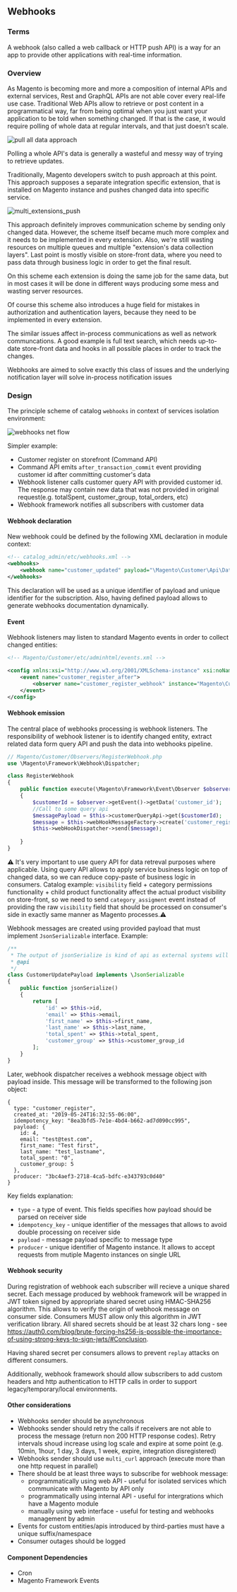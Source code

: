 ## Webhooks

### Terms

A webhook (also called a web callback or HTTP push API) is a way for an app to provide other applications with real-time information.

### Overview
As Magento is becoming more and more a composition of internal APIs and external services, Rest and GraphQL APIs are not able cover every real-life use case. Traditional Web APIs allow to retrieve or post content in a programmatical way, far from being optimal when you just want your application to be told when something changed. If that is the case, it would require polling of whole data at regular intervals, and that just doesn’t scale.

![pull all data approach](img/traditional_pull_all_approach.png)

Polling a whole API's data is generally a wasteful and messy way of trying to retrieve updates.

Traditionally, Magento developers switch to push approach at this point. This approach supposes a separate integration specific extension, that is installed on Magento instance and pushes changed data into specific service.

![multi_extensions_push](img/multi_extension_push.png)

This approach definitely improves communication scheme by sending only changed data. However, the scheme itself became much more complex and it needs to be implemented in every extension. Also, we're still wasting resources on multiple queues and multiple "extension's data collection layers". Last point is mostly visible on store-front data, where you need to pass data through business logic in order to get the final result. 

On this scheme each extension is doing the same job for the same data, but in most cases it will be done in different ways producing some mess and wasting server resources.

Of course this scheme also introduces a huge field for mistakes in authorization and authentication layers, because they need to be implemented in every extension.

The similar issues affect in-process communications as well as network communcations. A good example is full text search, which needs up-to-date store-front data and hooks in all possible places in order to track the changes.

Webhooks are aimed to solve exactly this class of issues and the underlying notification layer will solve in-process notification issues 

### Design

The principle scheme of catalog `webhooks` in context of services isolation environment:

![webhooks net flow](img/webhooks_flow.png)

Simpler example:
* Customer register on storefront (Command API)
* Command API emits `after_transaction_commit` event providing customer id after committing customer's data
* Webhook listener calls customer query API with provided customer id. The response may contain new data that was not provided in original request(e.g. totalSpent, customer_group, total_orders, etc)
* Webhook framework notifies all subscribers with customer data

#### Webhook declaration
New webhook could be defined by the following XML declaration in module context:

```xml
<!-- catalog_admin/etc/webhooks.xml -->
<webhooks>
    <webhook name="customer_updated" payload="\Magento\Customer\Api\Data\CustomerQueryInterface" />
</webhooks>
```
This declaration will be used as a unique identifier of payload and unique identifier for the subscription.
Also, having defined payload allows to generate webhooks documentation dynamically.

#### Event
Webhook listeners may listen to standard Magento events in order to collect changed entities:
```xml
<!-- Magento/Customer/etc/adminhtml/events.xml -->

<config xmlns:xsi="http://www.w3.org/2001/XMLSchema-instance" xsi:noNamespaceSchemaLocation="urn:magento:framework:Event/etc/events.xsd">
    <event name="customer_register_after">
        <observer name="customer_register_webhook" instance="Magento\Customer\Oberservers\RegisterWebhook" />
    </event>
</config>
```

#### Webhook emission
The central place of webhooks processing is webhook listeners. The responsibility of webhook listener is to identify changed entity, extract related data form query API and push the data into webhooks pipeline.
```php
// Magento/Customer/Observers/RegisterWebhook.php
use \Magento\Framework\Webhook\Dispatcher;

class RegisterWebhook
{
    public function execute(\Magento\Framework\Event\Observer $observer): void
    {
        $customerId = $observer->getEvent()->getData('customer_id');
        //Call to some query api
        $messagePayload = $this->customerQueryApi->get($customerId);
        $message = $this->webHookMessageFactory->create('customer_register', $messagePayload);
        $this->webHookDispatcher->send($message);
        
    }   
}
```
:warning: It's very important to use query API for data retreval purposes where applicable. Using query API allows to apply service business logic on top of changed data, so we can reduce copy-paste of business logic in consumers. Catalog example: `visibility` field + category permissions functionality + child product functionality affect the actual product visibility on store-front, so we need to send `category_assigment` event instead of providing the raw `visibility` field that should be processed on consumer's side in exactly same manner as Magento processes.:warning:

Webhook messages are created using provided payload that must implement `JsonSerializable` interface. Example:
```php
/**
 * The output of jsonSerialize is kind of api as external systems will rely on it's content
 * @api
 */
class CustomerUpdatePayload implements \JsonSerializable 
{
    public function jsonSerialize()
    {
        return [
            'id' => $this->id,
            'email' => $this->email,
            'first_name' => $this->first_name,
            'last_name' => $this->last_name,
            'total_spent' => $this->total_spent,
            'customer_group' => $this->customer_group_id
        ];
    }
}
```

Later, webhook dispatcher receives a webhook message object with payload inside. This message will be transformed to the following json object:

```json5
{
  type: "customer_register",
  created_at: "2019-05-24T16:32:55-06:00",
  idempotency_key: "8ea3bfd5-7e1e-4bd4-b662-ad7d090cc995",
  payload: {
    id: 4,
    email: "test@test.com",
    first_name: "Test first",
    last_name: "test_lastname",
    total_spent: "0",
    customer_group: 5
  },
  producer: "3bc4aef3-2718-4ca5-bdfc-e343793c0d40"
}
```
Key fields explanation:
- `type` - a type of event. This fields specifies how payload should be parsed on receiver side
- `idempotency_key` - unique identifier of the messages that allows to avoid double processing on receiver side
- `payload` - message payload specific to message type
- `producer` - unique identifier of Magento instance. It allows to accept requests from mutiple Magento instances on single URL


#### Webhook security
During registration of webhook each subscriber will recieve a unique shared secret. Each message produced by webhook framework will be wrapped in JWT token signed by appropriate shared secret using HMAC-SHA256 algorithm. This allows to verify the origin of webhook message on consumer side. Consumers MUST allow only this algorithm in JWT verification library.
All shared secrets should be at least 32 chars long - see https://auth0.com/blog/brute-forcing-hs256-is-possible-the-importance-of-using-strong-keys-to-sign-jwts/#Conclusion.

Having shared secret per consumers allows to prevent `replay` attacks on different consumers.

Additionally, webhook framework should allow subscribers to add custom headers and http authentication to HTTP calls in order to support legacy/temporary/local environments.

#### Other considerations

- Webhooks sender should be asynchronous
- Webhooks sender should retry the calls if receivers are not able to process the message (return non 200 HTTP response codes). Retry intervals shoud increase using log scale and expire at some point (e.g. 10min, 1hour, 1 day, 3 days, 1 week, expire, integration disregistered)
- Webhooks sender should use `multi_curl` approach (execute more than one http request in parallel)
- There should be at least three ways to subscribe for webhook message:
  - programmatically using web API - useful for isolated services which communicate with Magento by API only
  - programmatically using internal API - useful for intergrations which have a Magento module
  - manually using web interface - useful for testing and webhooks management by admin
- Events for custom entities/apis introduced by third-parties must have a unique suffix/namespace
- Consumer outages should be logged


#### Component Dependencies

- Cron
- Magento Framework Events  
 

